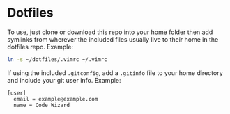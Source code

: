 # Dotfiles

To use, just clone or download this repo into your home folder then add symlinks from wherever the included files usually live to their home
in the dotfiles repo. Example:

``` bash
ln -s ~/dotfiles/.vimrc ~/.vimrc
```

If using the included `.gitconfig`, add a `.gitinfo` file to your home directory and include your git user info. Example:

```
[user]
  email = example@example.com
  name = Code Wizard
```
